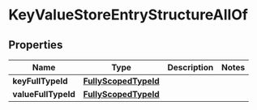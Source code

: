 

# KeyValueStoreEntryStructureAllOf


## Properties

| Name | Type | Description | Notes |
|------------ | ------------- | ------------- | -------------|
|**keyFullTypeId** | [**FullyScopedTypeId**](FullyScopedTypeId.md) |  |  |
|**valueFullTypeId** | [**FullyScopedTypeId**](FullyScopedTypeId.md) |  |  |



